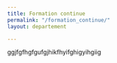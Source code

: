 ```yaml
---
title: Formation continue
permalink: "/formation_continue/"
layout: departement

---
```

ggjfgfhgfgufgjhikfhyifghigyihgiig